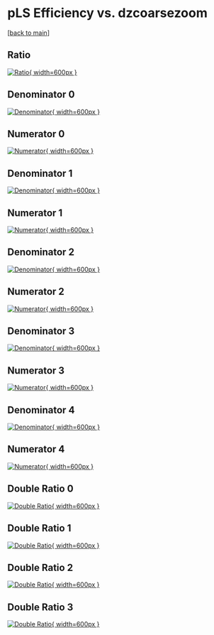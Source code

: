 # pLS Efficiency vs. dzcoarsezoom

[[back to main](./)]



## Ratio

[![Ratio](../mtv/var/pLS_xtr_211_1_eff_dzcoarsezoom.png){ width=600px }](../mtv/var/pLS_xtr_211_1_eff_dzcoarsezoom.pdf)

## Denominator 0

[![Denominator](../mtv/den/pLS_xtr_211_1_eff_dzcoarsezoom_den0.png){ width=600px }](../mtv/den/pLS_xtr_211_1_eff_dzcoarsezoom_den0.pdf)

## Numerator 0

[![Numerator](../mtv/num/pLS_xtr_211_1_eff_dzcoarsezoom_num0.png){ width=600px }](../mtv/num/pLS_xtr_211_1_eff_dzcoarsezoom_num0.pdf)

## Denominator 1

[![Denominator](../mtv/den/pLS_xtr_211_1_eff_dzcoarsezoom_den1.png){ width=600px }](../mtv/den/pLS_xtr_211_1_eff_dzcoarsezoom_den1.pdf)

## Numerator 1

[![Numerator](../mtv/num/pLS_xtr_211_1_eff_dzcoarsezoom_num1.png){ width=600px }](../mtv/num/pLS_xtr_211_1_eff_dzcoarsezoom_num1.pdf)

## Denominator 2

[![Denominator](../mtv/den/pLS_xtr_211_1_eff_dzcoarsezoom_den2.png){ width=600px }](../mtv/den/pLS_xtr_211_1_eff_dzcoarsezoom_den2.pdf)

## Numerator 2

[![Numerator](../mtv/num/pLS_xtr_211_1_eff_dzcoarsezoom_num2.png){ width=600px }](../mtv/num/pLS_xtr_211_1_eff_dzcoarsezoom_num2.pdf)

## Denominator 3

[![Denominator](../mtv/den/pLS_xtr_211_1_eff_dzcoarsezoom_den3.png){ width=600px }](../mtv/den/pLS_xtr_211_1_eff_dzcoarsezoom_den3.pdf)

## Numerator 3

[![Numerator](../mtv/num/pLS_xtr_211_1_eff_dzcoarsezoom_num3.png){ width=600px }](../mtv/num/pLS_xtr_211_1_eff_dzcoarsezoom_num3.pdf)

## Denominator 4

[![Denominator](../mtv/den/pLS_xtr_211_1_eff_dzcoarsezoom_den4.png){ width=600px }](../mtv/den/pLS_xtr_211_1_eff_dzcoarsezoom_den4.pdf)

## Numerator 4

[![Numerator](../mtv/num/pLS_xtr_211_1_eff_dzcoarsezoom_num4.png){ width=600px }](../mtv/num/pLS_xtr_211_1_eff_dzcoarsezoom_num4.pdf)

## Double Ratio 0

[![Double Ratio](../mtv/ratio/pLS_xtr_211_1_eff_dzcoarsezoom_ratio0.png){ width=600px }](../mtv/ratio/pLS_xtr_211_1_eff_dzcoarsezoom_ratio0.pdf)

## Double Ratio 1

[![Double Ratio](../mtv/ratio/pLS_xtr_211_1_eff_dzcoarsezoom_ratio1.png){ width=600px }](../mtv/ratio/pLS_xtr_211_1_eff_dzcoarsezoom_ratio1.pdf)

## Double Ratio 2

[![Double Ratio](../mtv/ratio/pLS_xtr_211_1_eff_dzcoarsezoom_ratio2.png){ width=600px }](../mtv/ratio/pLS_xtr_211_1_eff_dzcoarsezoom_ratio2.pdf)

## Double Ratio 3

[![Double Ratio](../mtv/ratio/pLS_xtr_211_1_eff_dzcoarsezoom_ratio3.png){ width=600px }](../mtv/ratio/pLS_xtr_211_1_eff_dzcoarsezoom_ratio3.pdf)

